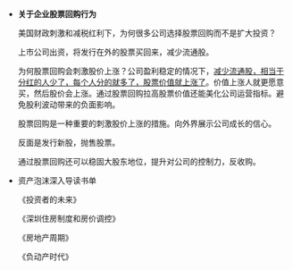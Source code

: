 + **关于企业股票回购行为**

  美国财政刺激和减税红利下，为何很多公司选择股票回购而不是扩大投资？

  上市公司出资，将发行在外的股票买回来，减少流通股。

  为何股票回购会刺激股价上涨？公司盈利稳定的情况下，<u>减少流通股，相当于分红的人少了，每个人分的就多了，股票价值就上涨了</u>。价值上涨人就更愿意买，然后股价会上涨。通过股票回购拉高股票价值还能美化公司运营指标。避免股利波动带来的负面影响。

  股票回购是一种重要的刺激股价上涨的措施。向外界展示公司成长的信心。

  反面是发行新股，抛售股票。

  通过股票回购还可以稳固大股东地位，提升对公司的控制力，反收购。

+ 资产泡沫深入导读书单

  《投资者的未来》

  《深圳住房制度和房价调控》

  《房地产周期》

  《负动产时代》

